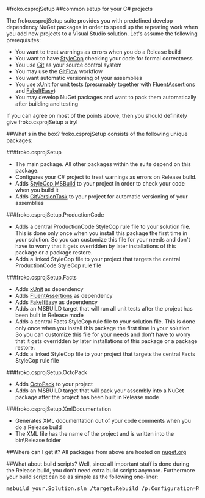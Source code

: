 #froko.csprojSetup
##common setup for your C# projects

The froko.csprojSetup suite provides you with predefined develop dependency NuGet packages in order to speed up the repeating work when you add new projects to a Visual Studio solution. Let's assume the following prerequisites:

- You want to treat warnings as errors when you do a Release build
- You want to have [StyleCop](https://stylecop.codeplex.com/) checking your code for formal correctness
- You use [Git](http://git-scm.com/) as your source control system
- You may use the [GitFlow](https://www.atlassian.com/git/tutorials/comparing-workflows/feature-branch-workflow) workflow
- You want automatic versioning of your assemblies
- You use [xUnit](http://xunit.github.io/) for unit tests (presumably together with [FluentAssertions](http://www.fluentassertions.com/) and [FakeItEasy](http://fakeiteasy.github.io/))
- You may develop NuGet packages and want to pack them automatically after building and testing

If you can agree on most of the points above, then you should definitely give froko.csprojSetup a try!

##What's in the box?
froko.csprojSetup consists of the following unique packages:

###froko.csprojSetup
- The main package. All other packages within the suite depend on this package. 
- Configures your C# project to treat warnings as errors on Release build. 
- Adds [StyleCop.MSBuild](http://www.nuget.org/packages/StyleCop.MSBuild/) to your project in order to check your code when you build it
- Adds [GitVersionTask](http://www.nuget.org/packages/GitVersionTask) to your project for automatic versioning of your assemblies

###froko.csprojSetup.ProductionCode
- Adds a central ProductionCode StyleCop rule file to your solution file. This is done only once when you install this package the first time in your solution. So you can customize this file for your needs and don't have to worry that it gets overridden by later installations of this package or a package restore.
- Adds a linked StyleCop file to your project that targets the central ProductionCode StyleCop rule file

###froko.csprojSetup.Facts
- Adds [xUnit](http://www.nuget.org/packages/xunit) as dependency
- Adds [FluentAssertions](http://www.nuget.org/packages/FluentAssertions) as dependency
- Adds [FakeItEasy](http://www.nuget.org/packages/FakeItEasy) as dependency
- Adds an MSBUILD target that will run all unit tests after the project has been built in Release mode
- Adds a central Facts StyleCop rule file to your solution file. This is done only once when you install this package the first time in your solution. So you can customize this file for your needs and don't have to worry that it gets overridden by later installations of this package or a package restore.
- Adds a linked StyleCop file to your project that targets the central Facts StyleCop rule file

###froko.csprojSetup.OctoPack
- Adds [OctoPack](http://www.nuget.org/packages/OctoPack) to your project
- Adds an MSBUILD target that will pack your assembly into a NuGet package after the project has been built in Release mode

###froko.csprojSetup.XmlDocumentation
- Generates XML documentation out of your code comments when you do a Release build
- The XML file has the name of the project and is written into the bin\Release folder

##Where can I get it?
All packages from above are hosted on [nuget.org](http://www.nuget.org/packages?q=froko)

##What about build scripts?
Well, since all important stuff is done during the Release build, you don't need extra build scripts anymore. Furthermore your build script can be as simple as the following one-liner:

<pre>
msbuild your.Solution.sln /target:Rebuild /p:Configuration=Release /p:RunOctoPack=true
</pre>